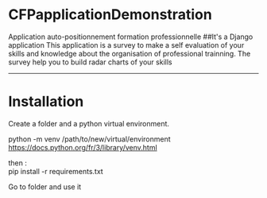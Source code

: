 # CFPapplicationDemonstration
Application auto-positionnement formation professionnelle
##It's a Django application
This application is a survey to make a self evaluation of your skills and knowledge about
the organisation of professional trainning.
The survey help you to build radar charts of your skills
<hr>

<h1>Installation</h1>

Create a folder and a python virtual environment.

python -m venv /path/to/new/virtual/environment
<br>
https://docs.python.org/fr/3/library/venv.html

then :<br>
pip install -r requirements.txt

Go to folder and use it
